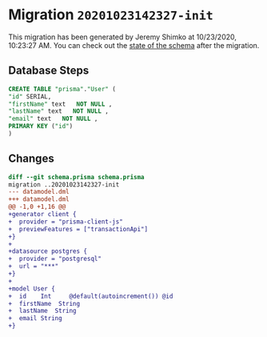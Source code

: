 # Migration `20201023142327-init`

This migration has been generated by Jeremy Shimko at 10/23/2020, 10:23:27 AM.
You can check out the [state of the schema](./schema.prisma) after the migration.

## Database Steps

```sql
CREATE TABLE "prisma"."User" (
"id" SERIAL,
"firstName" text   NOT NULL ,
"lastName" text   NOT NULL ,
"email" text   NOT NULL ,
PRIMARY KEY ("id")
)
```

## Changes

```diff
diff --git schema.prisma schema.prisma
migration ..20201023142327-init
--- datamodel.dml
+++ datamodel.dml
@@ -1,0 +1,16 @@
+generator client {
+  provider = "prisma-client-js"
+  previewFeatures = ["transactionApi"]
+}
+
+datasource postgres {
+  provider = "postgresql"
+  url = "***"
+}
+
+model User {
+  id    Int     @default(autoincrement()) @id
+  firstName  String
+  lastName  String
+  email String
+}
```


